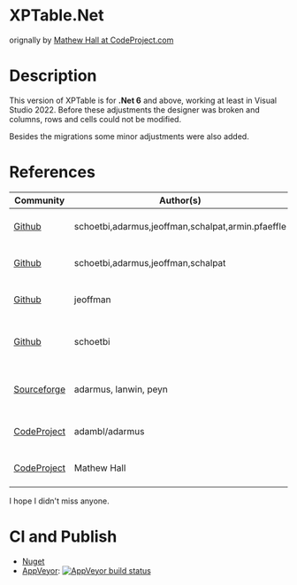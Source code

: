 # XPTable.Net
orignally by [Mathew Hall at CodeProject.com](http://www.codeproject.com/Articles/11596/XPTable-NET-ListView-meets-Java-s-JTable)

# Description
This version of XPTable is for **.Net 6** and above, working at least in Visual Studio 2022. Before these adjustments the designer was broken and columns, rows and cells could not be modified.

Besides the migrations some minor adjustments were also added.

# References
| Community                                                                                         | Author(s)                                         | Version                    |
|---------------------------------------------------------------------------------------------------|---------------------------------------------------|----------------------------|
| [Github](https://github.com/armin.pfaeffle/XPTable.Net)                                           | schoetbi,adarmus,jeoffman,schalpat,armin.pfaeffle | 2023, version 6.0 ff.      |
| [Github](https://github.com/schoetbi/XPTable)                                                     | schoetbi,adarmus,jeoffman,schalpat                | 2016, version 1.6 ff.      |
| [Github](https://github.com/jeoffman/XPTable)                                                     | jeoffman                                          | 2015, version 1.5          |
| [Github](https://github.com/schoetbi/XPTable)                                                     | schoetbi                                          | 2013-2016, version 9.0     |
| [Sourceforge](http://sourceforge.net/projects/xptable/)                                           | adarmus, lanwin, peyn                             | 2006 - 2013, version 1.2.2 |
| [CodeProject](http://www.codeproject.com/Articles/19289/XPTable-NET-ListView-Update)              | adambl/adarmus                                    | 2007, version 1.1          |
| [CodeProject](http://www.codeproject.com/Articles/11596/XPTable-NET-ListView-meets-Java-s-JTable) | Mathew Hall                                       | 2005, version 1.0          |

I hope I didn't miss anyone.

# CI and Publish
- [Nuget](https://www.nuget.org/packages/XPTable/)
- [AppVeyor](https://ci.appveyor.com/project/jeoffman/xptable): [![AppVeyor build status](https://ci.appveyor.com/api/projects/status/github/schoetbi/XPTable?branch=master&svg=true)](https://ci.appveyor.com/project/schoetbi/xptable)

